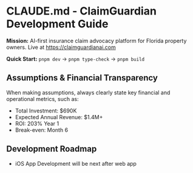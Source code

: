 # CLAUDE.md - ClaimGuardian Development Guide

**Mission:** AI-first insurance claim advocacy platform for Florida property owners. Live at https://claimguardianai.com

**Quick Start:** `pnpm dev` → `pnpm type-check` → `pnpm build`

## Assumptions & Financial Transparency

When making assumptions, always clearly state key financial and operational metrics, such as:
  - Total Investment: $690K
  - Expected Annual Revenue: $1.4M+
  - ROI: 203% Year 1
  - Break-even: Month 6

## Development Roadmap

- iOS App Development will be next after web app